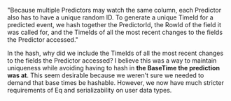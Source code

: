 "Because multiple Predictors may watch the same column, each Predictor also has to have a unique random ID. To generate a unique TimeId for a predicted event, we hash together the PredictorId, the RowId of the field it was called for, and the TimeIds of all the most recent changes to the fields the Predictor accessed."

In the hash, why did we include the TimeIds of all the most recent changes to the fields the Predictor accessed? I believe this was a way to maintain uniqueness while avoiding having to hash in **the BaseTime the prediction was at**. This seem desirable because we weren't sure we needed to demand that base times be hashable. However, we now have much stricter requirements of Eq and serializability on user data types.

